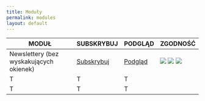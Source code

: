 ```yaml
---
title: Moduły
permalink: modules
layout: default
---
```

<table class="table table-striped table-dark">
  <thead>
    <tr>
      <th scope="col">MODUŁ</th>
      <th scope="col">SUBSKRYBUJ</th>
      <th scope="col">PODGLĄD</th>
      <th scope="col">ZGODNOŚĆ</th>
    </tr>
  </thead>
  <tbody>
    <tr>
      <td>Newslettery (bez wyskakujących okienek)</td>
      <td><a href="abp:subscribe?location=https%3A%2F%2Fraw.githubusercontent.com%2FPolishFiltersTeam%2FPolishAnnoyanceFilters%2Fmaster%2FPAF_newsletters.txt&amp;title=PFEI%20-%20Newslettery%20(bez%20wyskakuj%C4%85cych%20okienek)">Subskrybuj</a></td>
      <td><a href="https://raw.githubusercontent.com/PolishFiltersTeam/PolishAnnoyanceFilters/master/PAF_newsletters.txt">Podgląd</a></td>
    <td>
<img src="https://raw.githubusercontent.com/PolishFiltersTeam/PolishAnnoyanceFilters.netlify.com/master/assets/images/ABP.png">
<img src="https://raw.githubusercontent.com/PolishFiltersTeam/PolishAnnoyanceFilters.netlify.com/master/assets/images/AdBlock.png>
<img src="https://raw.githubusercontent.com/PolishFiltersTeam/PolishAnnoyanceFilters.netlify.com/master/assets/images/AdGuard_logo.png>
<img src="https://raw.githubusercontent.com/PolishFiltersTeam/PolishAnnoyanceFilters.netlify.com/master/assets/images/Nano.png>
<img src="https://raw.githubusercontent.com/PolishFiltersTeam/PolishAnnoyanceFilters.netlify.com/master/assets/images/uBO.png>
</td>
    </tr>
    <tr>
      <td>T</td>
      <td>T</td>
      <td>T</td>
    </tr>
    <tr>
      <td>T</td>
      <td>T</td>
      <td>T</td>
    </tr>
  </tbody>
</table>

